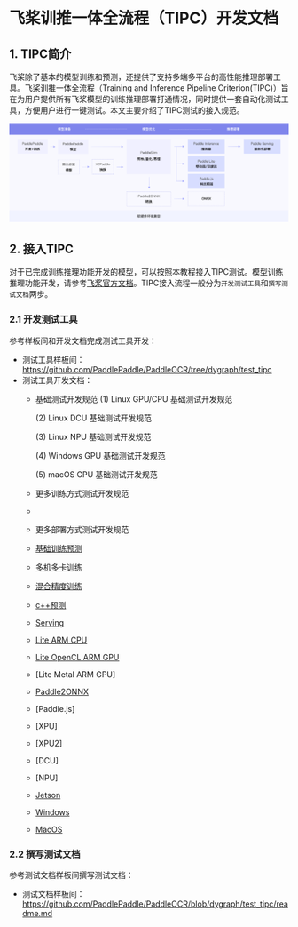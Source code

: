# 飞桨训推一体全流程（TIPC）开发文档

## 1. TIPC简介

飞桨除了基本的模型训练和预测，还提供了支持多端多平台的高性能推理部署工具。飞桨训推一体全流程（Training and Inference Pipeline Criterion(TIPC)）旨在为用户提供所有飞桨模型的训练推理部署打通情况，同时提供一套自动化测试工具，方便用户进行一键测试。本文主要介绍了TIPC测试的接入规范。

<div align="center">
    <img src="tipc_guide.png" width="1000">
</div>

## 2. 接入TIPC

对于已完成训练推理功能开发的模型，可以按照本教程接入TIPC测试。模型训练推理功能开发，请参考[飞桨官方文档](https://www.paddlepaddle.org.cn/documentation/docs/zh/guides/index_cn.html)。TIPC接入流程一般分为`开发测试工具`和`撰写测试文档`两步。

### 2.1 开发测试工具

参考样板间和开发文档完成测试工具开发：

- 测试工具样板间：https://github.com/PaddlePaddle/PaddleOCR/tree/dygraph/test_tipc
- 测试工具开发文档：
    - 基础测试开发规范
      (1) Linux GPU/CPU 基础测试开发规范
      
      (2) Linux DCU 基础测试开发规范
      
      (3) Linux NPU 基础测试开发规范
      
      (4) Windows GPU 基础测试开发规范
      
      (5) macOS CPU 基础测试开发规范
          
    - 更多训练方式测试开发规范
    - 
    - 更多部署方式测试开发规范 
    - [基础训练预测](./development_specification_docs/train_infer_python.md)
    - [多机多卡训练](./development_specification_docs/fleet_train_infer_python.md)
    - [混合精度训练](./development_specification_docs/amp_train_infer_python.md)
    - [c++预测](./development_specification_docs/inference_cpp.md)
    - [Serving](./development_specification_docs/serving.md)
    - [Lite ARM CPU](./development_specification_docs/Lite_arm_cpu_cpp_infer.md)
    - [Lite OpenCL ARM GPU](./development_specification_docs/Lite_arm_gpu_opencl_cpp_infer.md)
    - [Lite Metal ARM GPU]
    - [Paddle2ONNX](./development_specification_docs/paddle2onnx.md)
    - [Paddle.js]
    - [XPU]
    - [XPU2]
    - [DCU]
    - [NPU]
    - [Jetson](./development_specification_docs/Jeston_infer_python.md)
    - [Windows](./development_specification_docs/Windows_train_infer_python.md)
    - [MacOS](./development_specification_docs/Mac_train_infer_python.md)

### 2.2 撰写测试文档

参考测试文档样板间撰写测试文档：

- 测试文档样板间：https://github.com/PaddlePaddle/PaddleOCR/blob/dygraph/test_tipc/readme.md
